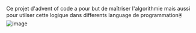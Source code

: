 Ce projet d'advent of code a pour but de maîtriser l'algorithmie mais aussi pour utilser cette logique dans differents language de programmation🖲️
![image](https://github.com/user-attachments/assets/49744fbe-b34a-4539-ba58-bb845725d56f)
